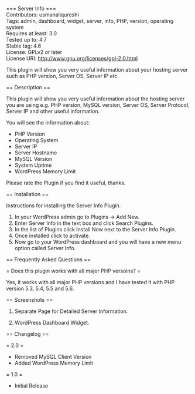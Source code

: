 === Server Info ===<br>
Contributors: usmanaliqureshi<br>
Tags: admin, dashboard, widget, server, info, PHP, version, operating system<br>
Requires at least: 3.0<br>
Tested up to: 4.7<br>
Stable tag: 4.6<br>
License: GPLv2 or later<br>
License URI: http://www.gnu.org/licenses/gpl-2.0.html<br>

This plugin will show you very useful information about your hosting server such as PHP version, Server OS, Server IP etc.

== Description ==

This plugin will show you very useful information about the hosting server you are using e.g. PHP version, MySQL version, Server OS, Server Protocol, Server IP and other useful information.

You will see the information about:

* PHP Version<br>
* Operating System<br>
* Server IP<br>
* Server Hostname<br>
* MySQL Version<br>
* System Uptime<br>
* WordPress Memory Limit<br>

Please rate the Plugin if you find it useful, thanks.

== Installation ==

Instructions for installing the Server Info Plugin.

1. In your WordPress admin go to Plugins -> Add New.<br>
2. Enter Server Info in the text box and click Search Plugins.<br>
3. In the list of Plugins click Install Now next to the Server Info Plugin.<br>
4. Once installed click to activate.<br>
5. Now go to your WordPress dashboard and you will have a new menu option called Server Info.<br>

== Frequently Asked Questions ==

= Does this plugin works with all major PHP versoins? =

Yes, it works with all major PHP versions and I have tested it with PHP version 5.3, 5.4, 5.5 and 5.6.

== Screenshots ==

1. Separate Page for Detailed Server Information.

2. WordPress Dashboard Widget.

== Changelog ==

= 2.0 =
* Removed MySQL Client Version<br>
* Added WordPress Memory Limit<br>

= 1.0 =
* Initial Release
